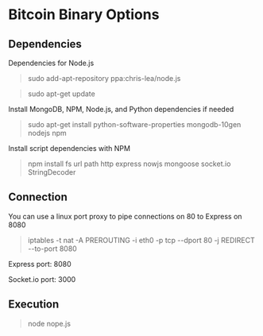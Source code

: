 Bitcoin Binary Options
=====================

Dependencies
---------------------

Dependencies for Node.js

>sudo add-apt-repository ppa:chris-lea/node.js

>sudo apt-get update 

Install MongoDB, NPM, Node.js, and Python dependencies if needed

>sudo apt-get install python-software-properties  mongodb-10gen nodejs npm

Install script dependencies with NPM

>npm install 
>fs
> url
> path
> http
> express
> nowjs
> mongoose
> socket.io
> StringDecoder

Connection
---------------------

You can use a linux port proxy to pipe connections on 80 to Express on 8080

>iptables -t nat -A PREROUTING -i eth0 -p tcp --dport 80 -j REDIRECT --to-port 8080

Express port: 8080

Socket.io port: 3000

Execution
---------------------

>node nope.js
